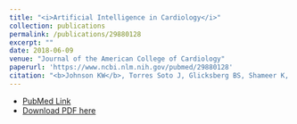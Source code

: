 ```yaml
---
title: "<i>Artificial Intelligence in Cardiology</i>"
collection: publications
permalink: /publications/29880128
excerpt: "" 
date: 2018-06-09
venue: "Journal of the American College of Cardiology"
paperurl: 'https://www.ncbi.nlm.nih.gov/pubmed/29880128'
citation: "<b>Johnson KW</b>, Torres Soto J, Glicksberg BS, Shameer K, Miotto R, Ali M, Ashley E, Dudley JT. J Am Coll Cardiol. 2018 Jun 12;71(23):2668-2679. doi: 10.1016/j.jacc.2018.03.521. Review. PubMed ID: 29880128"
---
```


* [PubMed Link](https://www.ncbi.nlm.nih.gov/pubmed/29880128)
* [Download PDF here](https://kippjohnson.com/files/29880128.pdf)

<script type='text/javascript' src='https://d1bxh8uas1mnw7.cloudfront.net/assets/embed.js'></script>
<div class='altmetric-embed' data-badge-type="medium-donut" data-doi="10.1016/j.jacc.2018.03.521" data-hide-no-mentions="true" data-hide-less-than="1" class="altmetric-embed"></div>
